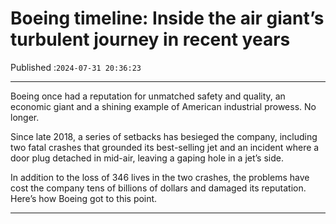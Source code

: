 # Boeing timeline: Inside the air giant’s turbulent journey in recent years

Published :`2024-07-31 20:36:23`

---

Boeing once had a reputation for unmatched safety and quality, an economic giant and a shining example of American industrial prowess. No longer.

Since late 2018, a series of setbacks has besieged the company, including two fatal crashes that grounded its best-selling jet and an incident where a door plug detached in mid-air, leaving a gaping hole in a jet’s side.

In addition to the loss of 346 lives in the two crashes, the problems have cost the company tens of billions of dollars and damaged its reputation. Here’s how Boeing got to this point.

---

